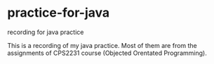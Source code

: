 # practice-for-java
recording for java practice

This is a recording of my java practice. Most of them are from the assignments of CPS2231 course (Objected Orentated Programming).
